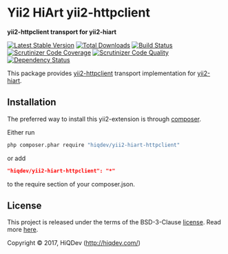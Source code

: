 # Yii2 HiArt yii2-httpclient

**yii2-httpclient transport for yii2-hiart**

[![Latest Stable Version](https://poser.pugx.org/hiqdev/yii2-hiart-httpclient/v/stable)](https://packagist.org/packages/hiqdev/yii2-hiart-httpclient)
[![Total Downloads](https://poser.pugx.org/hiqdev/yii2-hiart-httpclient/downloads)](https://packagist.org/packages/hiqdev/yii2-hiart-httpclient)
[![Build Status](https://img.shields.io/travis/hiqdev/yii2-hiart-httpclient.svg)](https://travis-ci.org/hiqdev/yii2-hiart-httpclient)
[![Scrutinizer Code Coverage](https://img.shields.io/scrutinizer/coverage/g/hiqdev/yii2-hiart-httpclient.svg)](https://scrutinizer-ci.com/g/hiqdev/yii2-hiart-httpclient/)
[![Scrutinizer Code Quality](https://img.shields.io/scrutinizer/g/hiqdev/yii2-hiart-httpclient.svg)](https://scrutinizer-ci.com/g/hiqdev/yii2-hiart-httpclient/)
[![Dependency Status](https://www.versioneye.com/php/hiqdev:yii2-hiart-httpclient/dev-master/badge.svg)](https://www.versioneye.com/php/hiqdev:yii2-hiart-httpclient/dev-master)

This package provides [yii2-httpclient]
transport implementation for [yii2-hiart].

[yii2-httpclient]: https://github.com/yiisoft/yii2-httpclient
[yii2-hiart]: https://github.com/hiqdev/yii2-hiart

## Installation

The preferred way to install this yii2-extension is through [composer](http://getcomposer.org/download/).

Either run

```sh
php composer.phar require "hiqdev/yii2-hiart-httpclient"
```

or add

```json
"hiqdev/yii2-hiart-httpclient": "*"
```

to the require section of your composer.json.

## License

This project is released under the terms of the BSD-3-Clause [license](LICENSE).
Read more [here](http://choosealicense.com/licenses/bsd-3-clause).

Copyright © 2017, HiQDev (http://hiqdev.com/)
